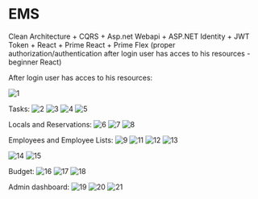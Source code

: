 # EMS
Clean Architecture + CQRS + Asp.net Webapi + ASP.NET Identity + JWT Token + React + Prime React + Prime Flex (proper authorization/authentication after login user has acces to his resources - beginner React)

After login user has acces to his resources:

![1](https://github.com/user-attachments/assets/b0bc9fd4-e8b0-4f4f-aa11-fd4995ba9401)

Tasks:
![2](https://github.com/user-attachments/assets/3aa72e47-7a94-4ea4-a296-12bf6fa92be1)
![3](https://github.com/user-attachments/assets/c613b50a-b08c-43d3-820c-06602cb121a7)
![4](https://github.com/user-attachments/assets/83783df3-774e-4420-b4fd-16239f06cf77)
![5](https://github.com/user-attachments/assets/4f0a55f7-77a2-4ebc-83d1-703fa3069be1)

Locals and Reservations:
![6](https://github.com/user-attachments/assets/4583a764-1543-4f5e-b8d7-aee3c7cdbe9b)
![7](https://github.com/user-attachments/assets/8a386e2d-62ff-44f9-85aa-16957e635920)
![8](https://github.com/user-attachments/assets/bd96c77f-e003-4472-af26-60f04347eb8d)

Employees and Employee Lists:
![9](https://github.com/user-attachments/assets/07cf9dcb-54fc-4eb7-b3a6-6a02882c4448)
![11](https://github.com/user-attachments/assets/592fa6c5-4631-48ad-a362-8a4b9d5dfc24)
![12](https://github.com/user-attachments/assets/a4ae866f-d2a4-4480-b14a-808c64e3aedf)
![13](https://github.com/user-attachments/assets/2a7ce6dd-7f99-4de1-b0bf-f3a1ec012c18)

![14](https://github.com/user-attachments/assets/0d6157f7-63bc-4aa4-8f7f-a934a5bae29c)
![15](https://github.com/user-attachments/assets/68830e74-a038-4fa9-a0b2-033f0e1322e1)

<!--![5](https://github.com/user-attachments/assets/eb410c30-720c-4ce7-aac9-d1faced2f45d)-->

Budget:
![16](https://github.com/user-attachments/assets/e794e3cf-d9d2-4edd-9d62-4c698a685a65)
![17](https://github.com/user-attachments/assets/3d89259d-ee36-4dd2-9a18-4cb32fac42da)
![18](https://github.com/user-attachments/assets/c28f05e3-3d18-49c6-980d-61093bd466a6)

Admin dashboard:
![19](https://github.com/user-attachments/assets/19bf3cbd-956c-41aa-9402-a4fc102f32cf)
![20](https://github.com/user-attachments/assets/4a37fb5e-5182-4719-ac55-b8667a8f1155)
![21](https://github.com/user-attachments/assets/f417641b-07b2-4695-9a4f-5dff0ac7d357)
